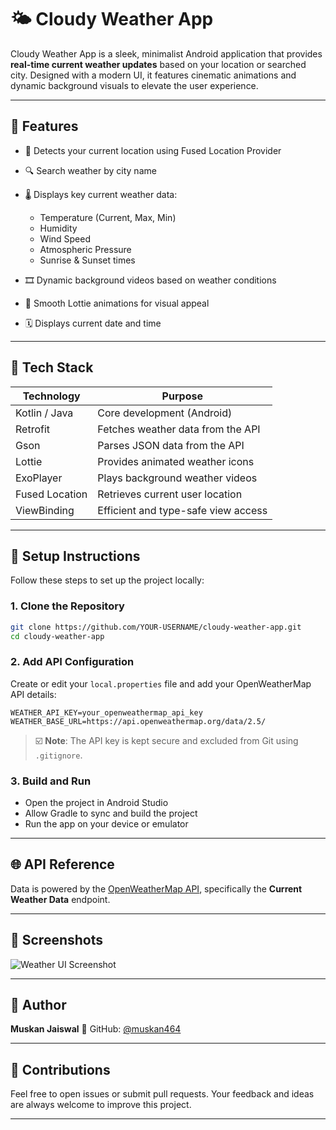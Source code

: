
# 🌤️ Cloudy Weather App

Cloudy Weather App is a sleek, minimalist Android application that provides **real-time current weather updates** based on your location or searched city. Designed with a modern UI, it features cinematic animations and dynamic background visuals to elevate the user experience.

---

## 📱 Features

* 📍 Detects your current location using Fused Location Provider
* 🔍 Search weather by city name
* 🌡️ Displays key current weather data:

  * Temperature (Current, Max, Min)
  * Humidity
  * Wind Speed
  * Atmospheric Pressure
  * Sunrise & Sunset times
* 🎞️ Dynamic background videos based on weather conditions
* 🎨 Smooth Lottie animations for visual appeal
* 🗓️ Displays current date and time

---

## 🚀 Tech Stack

| Technology     | Purpose                             |
| -------------- | ----------------------------------- |
| Kotlin / Java  | Core development (Android)          |
| Retrofit       | Fetches weather data from the API   |
| Gson           | Parses JSON data from the API       |
| Lottie         | Provides animated weather icons     |
| ExoPlayer      | Plays background weather videos     |
| Fused Location | Retrieves current user location     |
| ViewBinding    | Efficient and type-safe view access |

---

## 🔧 Setup Instructions

Follow these steps to set up the project locally:

### 1. Clone the Repository

```bash
git clone https://github.com/YOUR-USERNAME/cloudy-weather-app.git
cd cloudy-weather-app
```

### 2. Add API Configuration

Create or edit your `local.properties` file and add your OpenWeatherMap API details:

```
WEATHER_API_KEY=your_openweathermap_api_key
WEATHER_BASE_URL=https://api.openweathermap.org/data/2.5/
```

> ☑️ **Note**: The API key is kept secure and excluded from Git using `.gitignore`.

### 3. Build and Run

* Open the project in Android Studio
* Allow Gradle to sync and build the project
* Run the app on your device or emulator

---

## 🌐 API Reference

Data is powered by the [OpenWeatherMap API](https://openweathermap.org/api), specifically the **Current Weather Data** endpoint.

---

## 📸 Screenshots

![Weather UI Screenshot](https://github.com/user-attachments/assets/694e546d-c7bc-4b21-a7f9-fa9182e45408)

---

## 👤 Author

**Muskan Jaiswal**
🔗 GitHub: [@muskan464](https://github.com/muskan464)

---

## 💬 Contributions

Feel free to open issues or submit pull requests. Your feedback and ideas are always welcome to improve this project.

---
